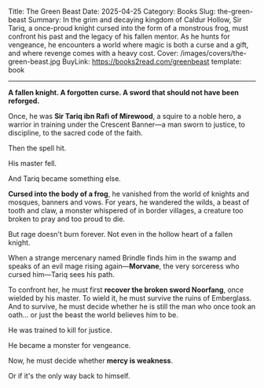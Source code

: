 Title: The Green Beast
Date: 2025-04-25
Category: Books
Slug: the-green-beast
Summary: In the grim and decaying kingdom of Caldur Hollow, Sir Tariq, a once-proud knight cursed into the form of a monstrous frog, must confront his past and the legacy of his fallen mentor. As he hunts for vengeance, he encounters a world where magic is both a curse and a gift, and where revenge comes with a heavy cost.
Cover: /images/covers/the-green-beast.jpg
BuyLink: https://books2read.com/greenbeast
template: book

---

**A fallen knight. A forgotten curse. A sword that should not have been reforged.**

Once, he was **Sir Tariq ibn Rafi of Mirewood**, a squire to a noble hero, a warrior in training under the Crescent Banner—a man sworn to justice, to discipline, to the sacred code of the faith.

Then the spell hit.

His master fell.

And Tariq became something else.

**Cursed into the body of a frog**, he vanished from the world of knights and mosques, banners and vows. For years, he wandered the wilds, a beast of tooth and claw, a monster whispered of in border villages, a creature too broken to pray and too proud to die.

But rage doesn't burn forever. Not even in the hollow heart of a fallen knight.

When a strange mercenary named Brindle finds him in the swamp and speaks of an evil mage rising again—**Morvane**, the very sorceress who cursed him—Tariq sees his path.

To confront her, he must first **recover the broken sword Noorfang**, once wielded by his master. To wield it, he must survive the ruins of Emberglass. And to survive, he must decide whether he is still the man who once took an oath... or just the beast the world believes him to be.

He was trained to kill for justice.

He became a monster for vengeance.

Now, he must decide whether **mercy is weakness**. 

Or if it's the only way back to himself.